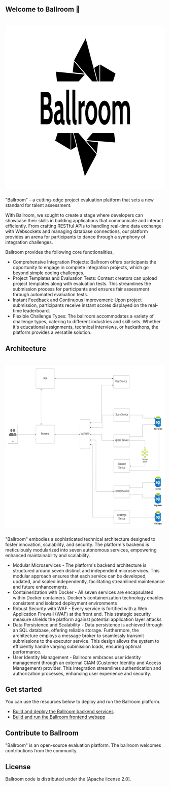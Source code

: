 ## Welcome to Ballroom 👋

<h1 align="center">
  <center><img height="512" width="999" src="./profile/logo-black.png" alt="Ballroom Logo"/></center>
</h1>

"Ballroom" – a cutting-edge project evaluation platform that sets a new standard for talent assessment. 

With Ballroom, we sought to create a stage where developers can showcase their skills in building applications that communicate and interact efficiently. From crafting RESTful APIs to handling real-time data exchange with Websockets and managing database connections, our platform provides an arena for participants to dance through a symphony of integration challenges.

Ballroom provides the following core functionalities,
* Comprehensive Integration Projects: Ballroom offers participants the opportunity to engage in complete integration projects, which go beyond simple coding challenges.
* Project Templates and Evaluation Tests: Contest creators can upload project templates along with evaluation tests. This streamlines the submission process for participants and ensures fair assessment through automated evaluation tests.
* Instant Feedback and Continuous Improvement: Upon project submission, participants receive instant scores displayed on the real-time leaderboard.
* Flexible Challenge Types: The ballroom accommodates a variety of challenge types, catering to different industries and skill sets. Whether it's educational assignments, technical interviews, or hackathons, the platform provides a versatile solution.

## Architecture

<h1 align="left">
  <center><img height="512" width="740" src="./profile/ballroom_architecture_diagram.png" alt="Ballroom Architecture Diagram"/></center>
</h1>

"Ballroom" embodies a sophisticated technical architecture designed to foster innovation, scalability, and security. The platform's backend is meticulously modularized into seven autonomous services, empowering enhanced maintainability and scalability.
* Modular Microservices - The platform's backend architecture is structured around seven distinct and independent microservices. This modular approach ensures that each service can be developed, updated, and scaled independently, facilitating streamlined maintenance and future enhancements.
* Containerization with Docker - All seven services are encapsulated within Docker containers. Docker's containerization technology enables consistent and isolated deployment environments
* Robust Security with WAF - Every service is fortified with a Web Application Firewall (WAF) at the front end. This strategic security measure shields the platform against potential application layer attacks
* Data Persistence and Scalability - Data persistence is achieved through an SQL database, offering reliable storage. Furthermore, the architecture employs a message broker to seamlessly transmit submissions to the executor service. This design allows the system to efficiently handle varying submission loads, ensuring optimal performance.
* User Identity Management - Ballroom embraces user identity management through an external CIAM (Customer Identity and Access Management) provider. This integration streamlines authentication and authorization processes, enhancing user experience and security.


## Get started

You can use the resources below to deploy and run the Ballroom platform.

* [Build and deploy the Ballroom backend services](https://github.com/Ballroom-Platform/ballroom-backend/blob/m2/README.md)
* [Build and run the Ballroom frontend webapp](https://github.com/Ballroom-Platform/ballroom-frontend/blob/m2/README.md)

## Contribute to Ballroom

"Ballroom" is an open-source evaluation platform. The ballroom welcomes contributions from the community.

## License

Ballroom code is distributed under the [Apache license 2.0].


<!--

**Here are some ideas to get you started:**

🙋‍♀️ A short introduction - what is your organization all about?
🌈 Contribution guidelines - how can the community get involved?
👩‍💻 Useful resources - where can the community find your docs? Is there anything else the community should know?
🍿 Fun facts - what does your team eat for breakfast?
🧙 Remember, you can do mighty things with the power of [Markdown](https://docs.github.com/github/writing-on-github/getting-started-with-writing-and-formatting-on-github/basic-writing-and-formatting-syntax)
-->
